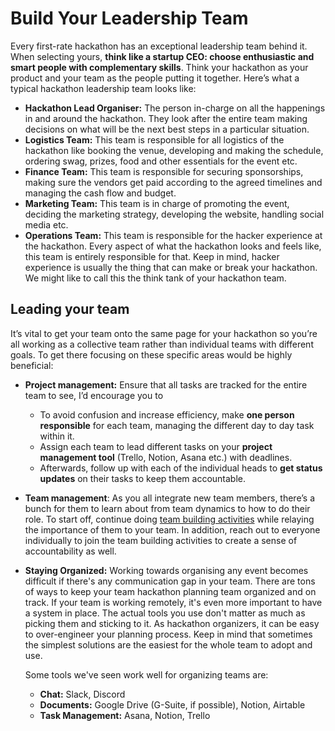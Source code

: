 # Build Your Leadership Team

Every first-rate hackathon has an exceptional leadership team behind it. When selecting yours, **think like a startup CEO: choose enthusiastic and smart people with complementary skills**. Think your hackathon as your product and your team as the people putting it together. Here’s what a typical hackathon leadership team looks like:

* **Hackathon Lead Organiser:** The person in-charge on all the happenings in and around the hackathon. They look after the entire team making decisions on what will be the next best steps in a particular situation. 
* **Logistics Team:** This team is responsible for all logistics of the hackathon like booking the venue, developing and making the schedule, ordering swag, prizes, food and other essentials for the event etc.
* **Finance Team:** This team is responsible for securing sponsorships, making sure the vendors get paid according to the agreed timelines and managing the cash flow and budget.
* **Marketing Team:** This team is in charge of promoting the event, deciding the marketing strategy, developing the website, handling social media etc.
* **Operations Team:** This team is responsible for the hacker experience at the hackathon. Every aspect of what the hackathon looks and feels like, this team is entirely responsible for that. Keep in mind, hacker experience is usually the thing that can make or break your hackathon. We might like to call this the think tank of your hackathon team.

## Leading your team

It’s vital to get your team onto the same page for your hackathon so you’re all working as a collective team rather than individual teams with different goals. To get there focusing on these specific areas would be highly beneficial:

* **Project management:** Ensure that all tasks are tracked for the entire team to see, I’d encourage you to 
  * To avoid confusion and increase efficiency, make **one person responsible** for each team, managing the different day to day task within it. 
  * Assign each team to lead different tasks on your **project management tool** \(Trello, Notion, Asana etc.\) with deadlines. 
  * Afterwards, follow up with each of the individual heads to **get status updates** on their tasks to keep them accountable.  
* **Team management**: As you all integrate new team members, there’s a bunch for them to learn about from team dynamics to how to do their role. To start off, continue doing [team building activities](../organizer-resources/host-exciting-mini-events/) while relaying the importance of them to your team. In addition, reach out to everyone individually to join the team building activities to create a sense of accountability as well. 
* **Staying Organized:** Working towards organising any event becomes difficult if there's any communication gap in your team. There are tons of ways to keep your team hackathon planning team organized and on track. If your team is working remotely, it's even more important to have a system in place. The actual tools you use don't matter as much as picking them and sticking to it. As hackathon organizers, it can be easy to over-engineer your planning process. Keep in mind that sometimes the simplest solutions are the easiest for the whole team to adopt and use.

  Some tools we've seen work well for organizing teams are:

  * **Chat:** Slack, Discord
  * **Documents:** Google Drive \(G-Suite, if possible\), Notion, Airtable 
  * **Task Management:** Asana, Notion, Trello

